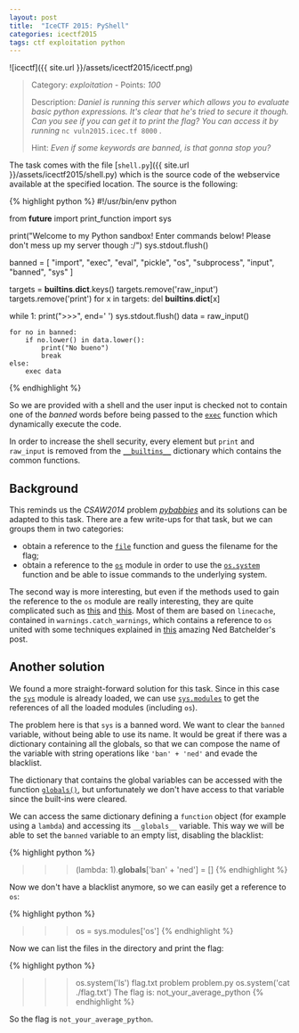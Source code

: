 ```yaml
---
layout: post
title:  "IceCTF 2015: PyShell"
categories: icectf2015
tags: ctf exploitation python
---
```


![icectf]({{ site.url }}/assets/icectf2015/icectf.png)

> Category: *exploitation* - Points: *100*
>
> Description: *Daniel is running this server which allows you to evaluate basic python expressions. It's clear that he's tried to secure it though. Can you see if you can get it to print the flag?
> You can access it by running* `nc vuln2015.icec.tf 8000` *.*
>
> Hint: *Even if some keywords are banned, is that gonna stop you?*

The task comes with the file [`shell.py`]({{ site.url }}/assets/icectf2015/shell.py) which is the source code of the webservice available at the specified location. The source is the following:

{% highlight python %}
#!/usr/bin/env python

from __future__ import print_function
import sys

print("Welcome to my Python sandbox! Enter commands below! Please don't mess up my server though :/")
sys.stdout.flush()

banned = [
    "import",
    "exec",
    "eval",
    "pickle",
    "os",
    "subprocess",
    "input",
    "banned",
    "sys"
]

targets = __builtins__.__dict__.keys()
targets.remove('raw_input')
targets.remove('print')
for x in targets:
    del __builtins__.__dict__[x]

while 1:
    print(">>>", end=' ')
    sys.stdout.flush()
    data = raw_input()

    for no in banned:
        if no.lower() in data.lower():
            print("No bueno")
            break
    else:
        exec data
{% endhighlight %}

So we are provided with a shell and the user input is checked not to contain one of the *banned* words before being passed to the [`exec`](https://docs.python.org/2/reference/simple_stmts.html#exec) function which dynamically execute the code.

In order to increase the shell security, every element but `print` and `raw_input` is removed from the [`__builtins__`](https://docs.python.org/2/reference/executionmodel.html) dictionary which contains the common functions.

## Background

This reminds us the *CSAW2014* problem [*pybabbies*](https://github.com/ctfs/write-ups-2014/tree/master/csaw-ctf-2014/pybabbies) and its solutions can be adapted to this task. There are a few write-ups for that task, but we can groups them in two categories:

* obtain a reference to the [`file`](https://docs.python.org/2/library/functions.html#file) function and guess the filename for the flag;
* obtain a reference to the [`os`](https://docs.python.org/2/library/os.html) module in order to use the [`os.system`](https://docs.python.org/2/library/os.html#os.system) function and be able to issue commands to the underlying system.

The second way is more interesting, but even if the methods used to gain the reference to the `os` module are really interesting, they are quite complicated such as [this](https://hexplo.it/escaping-the-csawctf-python-sandbox/) and [this](http://sugarstack.io/csaw-2014-pybabbies.html). Most of them are based on `linecache`, contained in `warnings.catch_warnings`, which contains a reference to `os` united with some techniques explained in [this](http://nedbatchelder.com/blog/201206/eval_really_is_dangerous.html) amazing Ned Batchelder's post.

## Another solution

We found a more straight-forward solution for this task. Since in this case the [`sys`](https://docs.python.org/2/library/sys.html) module is already loaded, we can use [`sys.modules`](https://docs.python.org/2/library/sys.html#sys.modules) to get the references of all the loaded modules (including `os`).

The problem here is that `sys` is a banned word. We want to clear the `banned` variable, without being able to use its name. It would be great if there was a dictionary containing all the globals, so that we can compose the name of the variable with string operations like `'ban' + 'ned'` and evade the blacklist.

The dictionary that contains the global variables can be accessed with the function [`globals()`](https://docs.python.org/2/library/functions.html#globals), but unfortunately we don't have access to that variable since the built-ins were cleared.

We can access the same dictionary defining a `function` object (for example using a `lambda`) and accessing its `__globals__` variable. This way we will be able to set the `banned` variable to an empty list, disabling the blacklist:

{% highlight python %}
>>> (lambda: 1).__globals__['ban' + 'ned'] = []
{% endhighlight %}

Now we don't have a blacklist anymore, so we can easily get a reference to `os`:

{% highlight python %}
>>> os = sys.modules['os']
{% endhighlight %}

Now we can list the files in the directory and print the flag:

{% highlight python %}
>>> os.system('ls')
flag.txt
problem
problem.py
>>> os.system('cat ./flag.txt')
The flag is: not_your_average_python
{% endhighlight %}

So the flag is `not_your_average_python`.
